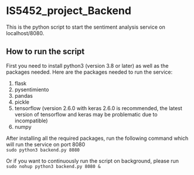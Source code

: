# IS5452_project_Backend
This is the python script to start the sentiment analysis service on localhost/8080.  
## How to run the script  
First you need to install python3 (version 3.8 or later) as well as the packages needed.
Here are the packages needed to run the service:
1. flask
2. pysentimiento
3. pandas
4. pickle
5. tensorflow (version 2.6.0 with keras 2.6.0 is recommended, the latest version of tensorflow and keras may be problematic due to incompatible)
6. numpy  

After installing all the required packages, run the following command which will run the service on port 8080  
`sudo python3 backend.py 8080`   

Or if you want to continuously run the script on background, please run  
`sudo nohup python3 backend.py 8080 &` 

